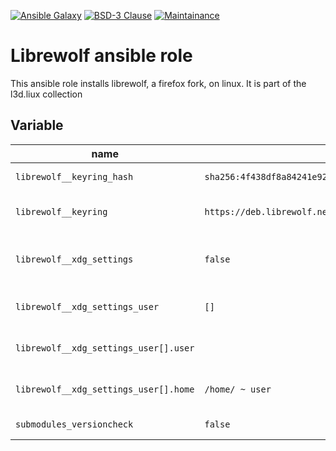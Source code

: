 [![Ansible Galaxy](https://ansible.l3d.space/svg/l3d.linux.librewolf_ansible-role.svg)](https://galaxy.ansible.com/ui/repo/published/l3d/linux/content/role/librewolf/)
[![BSD-3 Clause](https://ansible.l3d.space/svg/l3d.packages_license.svg)](LICENSE)
[![Maintainance](https://ansible.l3d.space/svg/l3d.packages_maintainance.svg)](https://ansible.l3d.space/#l3d.linux)

 Librewolf ansible role
=======================

This ansible role installs librewolf, a firefox fork, on linux. It is part of the l3d.liux collection

## Variable

| name | default | description |
| ---- | --- | --- |
| ``librewolf__keyring_hash`` | ``sha256:4f438df8a84241e921edd26f164d1926e200ec3e36b1b330285242777ea3c693`` | librewolf gpg hash |
| ``librewolf__keyring`` | ``https://deb.librewolf.net/keyring.gpg`` | Librewolf keyring location |
| ``librewolf__xdg_settings`` | ``false`` | Optionally set librewolf as default browser |
| ``librewolf__xdg_settings_user`` | ``[]`` | List of users to set default browser |
| ``librewolf__xdg_settings_user[].user`` | | Username to set default browser |
| ``librewolf__xdg_settings_user[].home`` | ``/home/ ~ user`` | Home of User to set default browser |
| ``submodules_versioncheck`` | ``false`` | Optionally run versionscheck |
